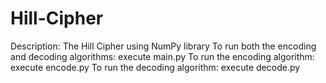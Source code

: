 # Hill-Cipher
Description: The Hill Cipher using NumPy library
To run both the encoding and decoding algorithms: execute main.py
To run the encoding algorithm: execute encode.py
To run the decoding algorithm: execute decode.py
